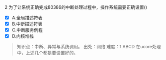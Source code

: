 2
为了让系统正确完成80386的中断处理过程中，操作系统需要正确设置()
- [x] A.全局描述符表
- [x] B.中断描述符表
- [x] C.中断服务例程
- [x] D.内核堆栈

> 知识点：中断、异常与系统调用。
> 出处：网络
> 难度：1
> ABCD 在ucore处理中，上述几个都是要设置好的。
